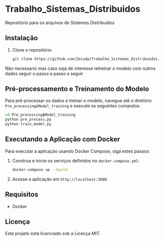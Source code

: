 # Trabalho_Sistemas_Distribuidos
Repositório para os arquivos de Sistemas Distribuídos

## Instalação

1. Clone o repositório:

    ```bash
    git clone https://github.com/Zoiudp/Trabalho_Sistemas_Distribuidos.git
    ```


Não necessario mas caso seja de interesse retreinar o modelo com outros dados seguir o passo a passo a seguir

## Pré-processamento e Treinamento do Modelo
Para pré-processar os dados e treinar o modelo, navegue até o diretório `Pre_processing&Model_training` e execute os seguintes comandos:

```bash
cd Pre_processing&Model_training
python pre_process.py
python train_model.py
```

## Executando a Aplicação com Docker

Para executar a aplicação usando Docker Compose, siga estes passos:

1. Construa e inicie os serviços definidos no `docker-compose.yml`:

    ```bash
    docker-compose up --build
    ```

2. Acesse a aplicação em `http://localhost:3000`.


## Requisitos

- Docker

## Licença

Este projeto está licenciado sob a Licença MIT.